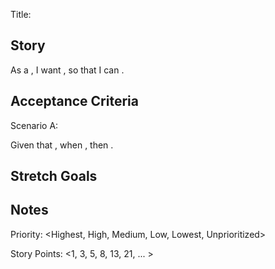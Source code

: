 Title: <What this user story is about>

Story
-----
As a <type of user>, 
I want <to perform some task>, 
so that I can <achieve some goal>.

Acceptance Criteria
--------------------
Scenario A: <What should happen>

Given that <some context>, 
when <some action is done>, 
then <such outcomes are expected to occur>.

Stretch Goals
--------------
<optional>

Notes
-----
<optional>

Priority: <Highest, High, Medium, Low, Lowest, Unprioritized>

Story Points: <1, 3, 5, 8, 13, 21, ... >